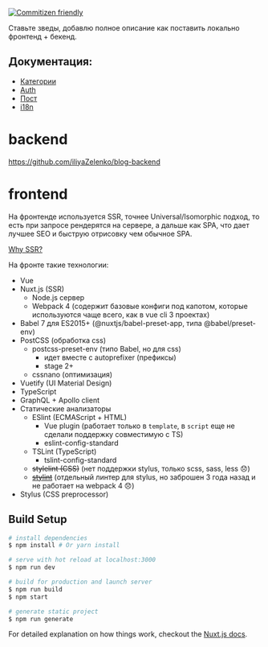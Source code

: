 [![Commitizen friendly](https://img.shields.io/badge/commitizen-friendly-brightgreen.svg)](http://commitizen.github.io/cz-cli/)

Ставьте зведы, добавлю полное описание как поставить локально фронтенд + бекенд.

## Документация:

- [Категории](./docs/categories/index.md)
- [Auth](./docs/auth/index.md)
- [Пост](./docs/posts/index.md)
- [i18n](./docs/i18n/index.md)

# backend

https://github.com/iliyaZelenko/blog-backend

# frontend

На фронтенде используется SSR, точнее Universal/Isomorphic подход, 
то есть при запросе рендерятся на сервере, а дальше как SPA, что дает лучшее SEO и быструю отрисовку чем обычное SPA.

[Why SSR?](https://ssr.vuejs.org/#why-ssr)

На фронте такие технологии:

- Vue
- Nuxt.js (SSR)
    - Node.js сервер
    - Webpack 4 (содержит базовые конфиги под капотом, которые используются чаще всего, как в vue cli 3 проектах)
- Babel 7 для ES2015+ (@nuxtjs/babel-preset-app, типа @babel/preset-env)
- PostCSS (обработка css)
    - postcss-preset-env (типо Babel, но для css)
      - идет вместе с autoprefixer (префиксы)
      - stage 2+
    - cssnano (оптимизация)
- Vuetify (UI Material Design)
- TypeScript
- GraphQL + Apollo client
- Статические анализаторы
    - ESlint (ECMAScript + HTML)
      - Vue plugin (работает только в `template`, в `script` еще не сделали поддержку совместимую с TS)
      - eslint-config-standard
    - TSLint (TypeScript) 
      - tslint-config-standard
    - ~~stylelint (CSS)~~ (нет поддержки stylus, только scss, sass, less :disappointed:)
    - ~~[stylint](https://github.com/SimenB/stylint)~~ (отдельный линтер для stylus, но заброшен 3 года назад и не работает на webpack 4 :disappointed:)
- Stylus (CSS preprocessor)


## Build Setup

``` bash
# install dependencies
$ npm install # Or yarn install

# serve with hot reload at localhost:3000
$ npm run dev

# build for production and launch server
$ npm run build
$ npm start

# generate static project
$ npm run generate
```

For detailed explanation on how things work, checkout the [Nuxt.js docs](https://github.com/nuxt/nuxt.js).

